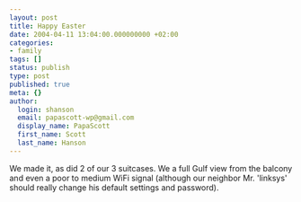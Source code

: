 ```yaml
---
layout: post
title: Happy Easter
date: 2004-04-11 13:04:00.000000000 +02:00
categories:
- family
tags: []
status: publish
type: post
published: true
meta: {}
author:
  login: shanson
  email: papascott-wp@gmail.com
  display_name: PapaScott
  first_name: Scott
  last_name: Hanson
---
```

<p>We made it, as did 2 of our 3 suitcases. We a full Gulf view from the balcony and even a poor to medium WiFi signal (although our neighbor Mr. 'linksys' should really change his default settings and password).</p>
